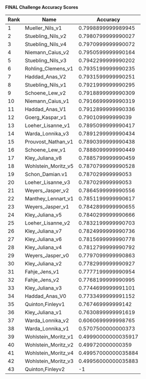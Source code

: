 **FINAL Challenge Accuracy Scores**



|Rank|Name|Accuracy|
|----|-----|---|
|1|Mueller_Nils_v1|0.7998899999989945|
|2|Stuebling_Nils_v2|0.7980799999990027|
|3|Stuebling_Nils_v4|0.7970999999990072|
|4|Niemann_Caius_v2|0.7950599999990164|
|5|Stuebling_Nils_v3|0.7942299999990202|
|6|Rohling_Clemens_v1|0.7935199999990235|
|7|Haddad_Anas_V2|0.7931599999990251|
|8|Stuebling_Nils_v1|0.7921999999990295|
|9|Schoene_Lew_v2|0.7918899999990309|
|10|Niemann_Caius_v1|0.7916699999990319|
|11|Haddad_Anas_V1|0.7912899999990336|
|12|Goerg_Kaspar_v1|0.790109999999039|
|13|Loeher_Lisanne_v1|0.7895099999990417|
|14|Warda_Lonnika_v3|0.7891299999990434|
|15|Prouvost_Nathan_v1|0.7890399999990438|
|16|Schoene_Lew_v1|0.7888099999990449|
|17|Kley_Juliana_v8|0.7885799999990459|
|18|Wohlstein_Moritz_v5|0.7870799999990528|
|19|Schon_Damian.v1|0.787029999999053|
|20|Loeher_Lisanne_v3|0.787029999999053|
|21|Weyers_Jasper_v2|0.7864599999990556|
|22|Manthey_Lennart_v1|0.7851199999990617|
|23|Weyers_Jasper_v1|0.7842899999990655|
|24|Kley_Juliana_v5|0.7840299999990666|
|25|Loeher_Lisanne_v2|0.7832199999990703|
|26|Kley_Juliana_v7|0.7824999999990736|
|27|Kley_Juliana_v6|0.7815699999990778|
|28|Kley_Juliana_v4|0.7812799999990792|
|29|Weyers_Jasper_v0|0.7797099999990863|
|30|Kley_Juliana_v2|0.7782999999990927|
|31|Fahje_Jens_v1|0.7777199999990954|
|32|Fahje_Jens_v2|0.7768199999990995|
|33|Kley_Juliana_v3|0.7744699999991101|
|34|Haddad_Anas_V0|0.7733499999991152|
|35|Quinton,Finleyv1|0.767469999999142|
|36|Kley_Juliana_v1|0.7630899999991619|
|37|Warda_Lonnika_v2|0.6060699999998765|
|38|Warda_Lonnika_v1|0.5707500000000373|
|39|Wohlstein_Moritz_v1|0.49990000000035917|
|40|Wohlstein_Moritz_v2|0.499720000000359|
|41|Wohlstein_Moritz_v4|0.49957000000035884|
|42|Wohlstein_Moritz_v3|0.49956000000035883|
|43|Quinton,Finleyv2|-1|
